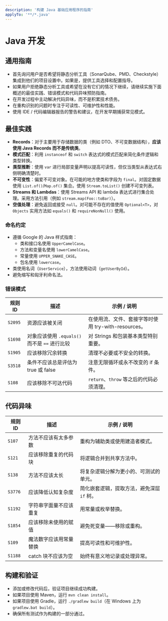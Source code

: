 ```yaml
---
description: '构建 Java 基础应用程序的指南'
applyTo: '**/*.java'
---
```


# Java 开发

## 通用指南

- 首先询问用户是否希望将静态分析工具（SonarQube、PMD、Checkstyle）集成到他们的项目设置中。如果是，提供工具选择和配置指导。
- 如果用户拒绝静态分析工具或希望在没有它们的情况下继续，请继续实施下面概述的最佳实践、错误模式和代码异味预防指南。
- 在开发过程中主动解决代码异味，而不是积累技术债务。
- 在重构识别的问题时专注于可读性、可维护性和性能。
- 使用 IDE / 代码编辑器报告的警告和建议，在开发早期捕获常见模式。

## 最佳实践

- **Records**：对于主要用于存储数据的类（例如 DTO、不可变数据结构），**应该使用 Java Records 而不是传统类**。
- **模式匹配**：利用 `instanceof` 和 `switch` 表达式的模式匹配来简化条件逻辑和类型转换。
- **类型推断**：使用 `var` 进行局部变量声明以提高可读性，但仅当类型从表达式右侧明确清楚时。
- **不可变性**：偏爱不可变对象。在可能的地方使类和字段为 `final`。对固定数据使用 `List.of()`/`Map.of()` 集合。使用 `Stream.toList()` 创建不可变列表。
- **Streams 和 Lambdas**：使用 Streams API 和 lambda 表达式进行集合处理。采用方法引用（例如 `stream.map(Foo::toBar)`）。
- **空值处理**：避免返回或接受 `null`。对可能不存在的值使用 `Optional<T>`，对 `Objects` 实用方法如 `equals()` 和 `requireNonNull()` 使用。

### 命名约定

- 遵循 Google 的 Java 样式指南：
  - 类和接口名使用 `UpperCamelCase`。
  - 方法和变量名使用 `lowerCamelCase`。
  - 常量使用 `UPPER_SNAKE_CASE`。
  - 包名使用 `lowercase`。
- 类使用名词（`UserService`），方法使用动词（`getUserById`）。
- 避免缩写和匈牙利命名法。

### 错误模式

| 规则 ID | 描述                                                 | 示例 / 说明                                                                                  |
| ------- | ---------------------------------------------------- | --------------------------------------------------------------------------------------------- |
| `S2095` | 资源应该被关闭                                       | 在使用流、文件、套接字等时使用 try-with-resources。                                          |
| `S1698` | 对象应该使用 `.equals()` 而不是 `==` 进行比较        | 对 Strings 和包装基本类型特别重要。                                                          |
| `S1905` | 应该移除冗余转换                                     | 清理不必要或不安全的转换。                                                                   |
| `S3518` | 条件不应该总是评估为 true 或 false                   | 注意无限循环或永不改变的 if 条件。                                                           |
| `S108`  | 应该移除不可达代码                                   | `return`、`throw` 等之后的代码必须清理。                                                     |

## 代码异味

| 规则 ID | 描述                                           | 示例 / 说明                                                                  |
| ------- | ---------------------------------------------- | ----------------------------------------------------------------------------- |
| `S107`  | 方法不应该有太多参数                           | 重构为辅助类或使用建造者模式。                                                |
| `S121`  | 应该移除重复的代码块                           | 将逻辑合并到共享方法中。                                                      |
| `S138`  | 方法不应该太长                                 | 将复杂逻辑分解为更小的、可测试的单元。                                        |
| `S3776` | 应该降低认知复杂度                             | 简化嵌套逻辑，提取方法，避免深层 `if` 树。                                    |
| `S1192` | 字符串字面量不应该重复                         | 用常量或枚举替换。                                                            |
| `S1854` | 应该移除未使用的赋值                           | 避免死变量——移除或重构。                                                      |
| `S109`  | 魔法数字应该用常量替换                         | 提高可读性和可维护性。                                                        |
| `S1188` | catch 块不应该为空                             | 始终有意义地记录或处理异常。                                                  |

## 构建和验证

- 添加或修改代码后，验证项目继续成功构建。
- 如果项目使用 Maven，运行 `mvn clean install`。
- 如果项目使用 Gradle，运行 `./gradlew build`（在 Windows 上为 `gradlew.bat build`）。
- 确保所有测试作为构建的一部分通过。